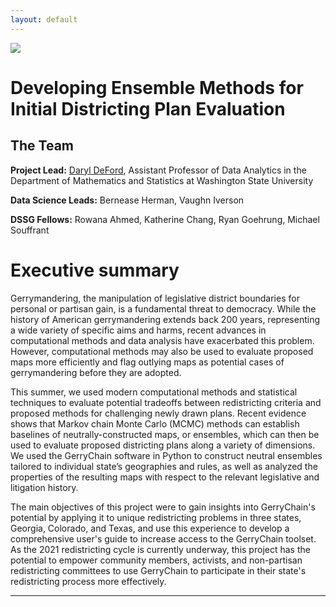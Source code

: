 ```yaml
---
layout: default
---
```


<img src="{{ site.url }}{{ site.baseurl }}/assets/img/eScience.png">


# Developing Ensemble Methods for Initial Districting Plan Evaluation

## The Team

**Project Lead:** [Daryl DeFord](http://www.math.wsu.edu/faculty/ddeford/), Assistant Professor of Data Analytics in the Department of Mathematics and Statistics at Washington State University

**Data Science Leads:** Bernease Herman, Vaughn Iverson

**DSSG Fellows:** Rowana Ahmed, Katherine Chang, Ryan Goehrung, Michael Souffrant

# Executive summary

Gerrymandering, the manipulation of legislative district boundaries for personal or partisan gain, is a fundamental threat to democracy. While the history of American gerrymandering extends back 200 years, representing a wide variety of specific aims and harms, recent advances in computational methods and data analysis have exacerbated this problem. However, computational methods may also be used to evaluate proposed maps more efficiently and flag outlying maps as potential cases of gerrymandering before they are adopted.

This summer, we used modern computational methods and statistical techniques to evaluate potential tradeoffs between redistricting criteria and proposed methods for challenging newly drawn plans. Recent evidence shows that Markov chain Monte Carlo (MCMC) methods can establish baselines of neutrally-constructed maps, or ensembles, which can then be used to evaluate proposed districting plans along a variety of dimensions. We used the GerryChain software in Python to construct neutral ensembles tailored to individual state’s geographies and rules, as well as analyzed the properties of the resulting maps with respect to the relevant legislative and litigation history.

The main objectives of this project were to gain insights into GerryChain's potential by applying it to unique redistricting problems in three states, Georgia, Colorado, and Texas, and use this experience to develop a comprehensive user's guide to increase access to the GerryChain toolset. As the 2021 redistricting cycle is currently underway, this project has the potential to empower community members, activists, and non-partisan redistricting committees to use GerryChain to participate in their state's redistricting process more effectively.



---
